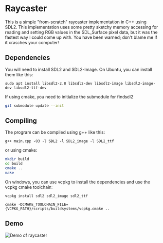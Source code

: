 # Raycaster

This is a simple "from-scratch" raycaster implementation in C++ using SDL2. This implementation uses some pretty sketchy memory accessing for reading and setting RGB values in the SDL_Surface pixel data, but it was the fastest way I could come up with. You have been warned; don't blame me if it crasches your computer!

## Dependencies
You will need to install SDL2 and SDL2-Image. On Ubuntu, you can install them like this:

```
sudo apt install libsdl2-2.0 libsdl2-dev libsdl2-image libsdl2-image-dev libsdl2-ttf-dev
```

If using cmake, you need to initialize the submodule for findsdl2
```bash
git submodule update --init
```

## Compiling
The program can be compiled using g++ like this:

```
g++ main.cpp -O3 -l SDL2 -l SDL2_image -l SDL2_ttf
```

or using cmake:
```bash
mkdir build
cd build
cmake ..
make
```

On windows, you can use vcpkg to install the dependencies and use the vcpkg cmake toolchain:

```
vcpkg install sdl2 sdl2_image sdl2_ttf

cmake -DCMAKE_TOOLCHAIN_FILE={VCPKG_PATH}/scripts/buildsystems/vcpkg.cmake ..
```

## Demo

![Demo of raycaster](https://github.com/CarlToft/raycaster/blob/main/images/vis.gif?raw=true)
